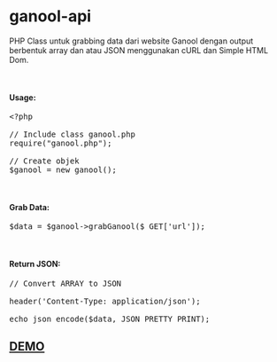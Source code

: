 # ganool-api

<p>PHP Class untuk grabbing data dari website Ganool dengan output berbentuk array dan atau JSON menggunakan cURL dan Simple HTML Dom.</p>
<br>
<h4>Usage:</h4>

<pre>&lt;?php

// Include class ganool.php
require("ganool.php");

// Create objek
$ganool = new ganool();</pre>
<br>

<h4>Grab Data:</h4>
<pre>$data = $ganool->grabGanool($_GET['url']);</pre>
<br>

<h4>Return JSON:</h4>
<pre>// Convert ARRAY to JSON<br>
header('Content-Type: application/json');<br>
echo json_encode($data, JSON_PRETTY_PRINT);</pre>

<a href="http://dev.mastomi.web.id/ganool-api/api/?url=http://ganool.ph/the-legend-of-tarzan-2016-cam-450mb-ganool-ph/" target="_blank"><h2>DEMO</h2></a>
